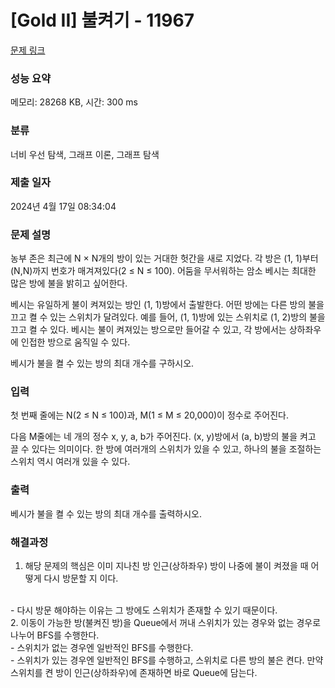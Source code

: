 # [Gold II] 불켜기 - 11967 

[문제 링크](https://www.acmicpc.net/problem/11967) 

### 성능 요약

메모리: 28268 KB, 시간: 300 ms

### 분류

너비 우선 탐색, 그래프 이론, 그래프 탐색

### 제출 일자

2024년 4월 17일 08:34:04

### 문제 설명

<p>농부 존은 최근에 N × N개의 방이 있는 거대한 헛간을 새로 지었다. 각 방은 (1, 1)부터 (N,N)까지 번호가 매겨져있다(2 ≤ N ≤ 100). 어둠을 무서워하는 암소 베시는 최대한 많은 방에 불을 밝히고 싶어한다.</p>

<p>베시는 유일하게 불이 켜져있는 방인 (1, 1)방에서 출발한다. 어떤 방에는 다른 방의 불을 끄고 켤 수 있는 스위치가 달려있다. 예를 들어, (1, 1)방에 있는 스위치로 (1, 2)방의 불을 끄고 켤 수 있다. 베시는 불이 켜져있는 방으로만 들어갈 수 있고, 각 방에서는 상하좌우에 인접한 방으로 움직일 수 있다. </p>

<p>베시가 불을 켤 수 있는 방의 최대 개수를 구하시오.</p>

### 입력 

 <p>첫 번째 줄에는 N(2 ≤ N ≤ 100)과, M(1 ≤ M ≤ 20,000)이 정수로 주어진다.</p>

<p>다음 M줄에는 네 개의 정수 x, y, a, b가 주어진다. (x, y)방에서 (a, b)방의 불을 켜고 끌 수 있다는 의미이다. 한 방에 여러개의 스위치가 있을 수 있고, 하나의 불을 조절하는 스위치 역시 여러개 있을 수 있다. </p>

### 출력 

 <p>베시가 불을 켤 수 있는 방의 최대 개수를 출력하시오.</p>

### 해결과정


1. 해당 문제의 핵심은 이미 지나친 방 인근(상하좌우) 방이 나중에 불이 켜졌을 때 어떻게 다시 방문할 지 이다. 
<br/>
    - 다시 방문 해야하는 이유는 그 방에도 스위치가 존재할 수 있기 때문이다.
<br/>
2. 이동이 가능한 방(불켜진 방)을 Queue에서 꺼내 스위치가 있는 경우와 없는 경우로 나누어 BFS를 수행한다.
<br/>
    - 스위치가 없는 경우엔 일반적인 BFS를 수행한다.
<br/>
    - 스위치가 있는 경우엔 일반적인 BFS를 수행하고, 스위치로 다른 방의 불은 켠다. 만약 스위치를 켠 방이 인근(상하좌우)에 존재하면 바로 Queue에 담는다.
